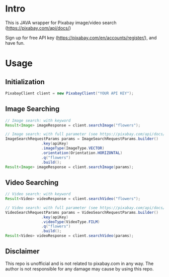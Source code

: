 # Intro
This is JAVA wrapper for Pixabay image/video search (https://pixabay.com/api/docs/)

Sign up for free API key (https://pixabay.com/en/accounts/register/), and have fun.

# Usage

## Initialization
```java
PixabayClient client = new PixabayClient("YOUR API KEY");
```

## Image Searching
```java
// Image search: with keyword
Result<Image> imageResponse = client.searchImage("flowers");

// Image search: with full parameter (see https://pixabay.com/api/docs/)
ImageSearchRequestParams params = ImageSearchRequestParams.builder()
                .key(apiKey)
                .imageType(ImageType.VECTOR)
                .orientation(Orientation.HORIZONTAL)
                .q("flowers")
                .build();
Result<Image> imageResponse = client.searchImage(params);
```

## Video Searching
```java
// Video search: with keyword
Result<Video> videoResponse = client.searchVideo("flowers");

// Video search: with full parameter (see https://pixabay.com/api/docs/)
VideoSearchRequestParams params = VideoSearchRequestParams.builder()
                .key(apiKey)
                .videoType(VideoType.FILM)
                .q("flowers")
                .build();
Result<Video> videoResponse = client.searchVideo(params);
```

## Disclaimer
This repo is unofficial and is not related to pixabay.com in any way. The author is not responsible for any damage may cause by using this repo.
